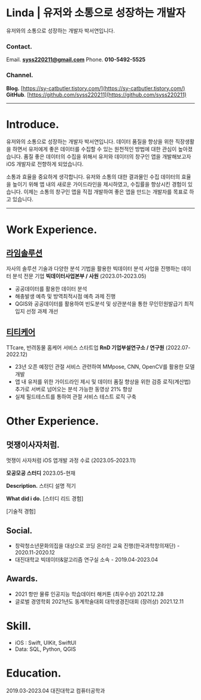# Linda | 유저와 소통으로 성장하는 개발자

유저와의 소통으로 성장하는 개발자 박서연입니다.

### Contact.
Email. **syss220211@gmail.com**
Phone. **010-5492-5525**

### Channel.
**Blog.** [https://sy-catbutler.tistory.com/](https://sy-catbutler.tistory.com/)
**GitHub**. [https://github.com/syss220211](https://github.com/syss220211)

---

# Introduce.

유저와의 소통으로 성장하는 개발자 박서연입니다. 데이터 품질을 향상을 위한 직장생활을 하면서 유저에게 좋은 데이터를 수집할 수 있는 원천적인 방법에 대한 관심이 높아졌습니다. 품질 좋은 데이터의 수집을 위해서 유저와 데이터의 창구인 앱을 개발해보고자 iOS 개발자로 전향하게 되었습니다.

소통과 효율을 중요하게 생각합니다. 유저와 소통의 대한 결과물인 수집 데이터의 효율을 높이기 위해 앱 내의 새로운 가이드라인을 제시하였고, 수집률을 향상시킨 경험이 있습니다. 이제는 소통의 창구인 앱을 직접 개발하여 좋은 앱을 만드는 개발자를 목표로 하고 있습니다.

---

# Work Experience.

## [라임솔루션](http://www.limesolution.co.kr/)

자사의 솔루션 기술과 다양한 분석 기법을 활용한 빅데이터 분석 사업을 진행하는 데이터 분석 전문 기업
**빅데이터사업본부 / 사원** (2023.01-2023.05)

- 공공데이터를 활용한 데이터 분석
- 해충발생 예측 및 방역최적시점 예측 과제 진행
- QGIS와 공공데이터를 활용하여 빈도분석 및 상관분석을 통한 무인민원발급기 최적입지 선정 과제 개선
  
  
  
## [티티케어](https://www.ttcareforpet.com/ko-kr)
  
TTcare, 반려동물 홈케어 서비스 스타트업
**RnD 기업부설연구소 / 연구원** (2022.07-2022.12)
  
- 23년 오픈 예정인 관절 서비스 관련하여 MMpose, CNN, OpenCV를 활용한 모델 개발
- 앱 내 유저를 위한 가이드라인 제시 및 데이터 품질 향상을 위한 검증 로직(계산법) 추가로 서버로 넘어오는 분석 가능한 동영상 21% 향상
- 실제 필드테스트를 통하여 관절 서비스 테스트 로직 구축
  
  
# Other Experience.
  
## 멋쟁이사자처럼.
  
멋쟁이 사자처럼 iOS 앱개발 과정 수료 (2023.05-2023.11)
  
**모공모공 스터디**
2023.05-현재

**Description.**
스터디 설명 적기

**What did i do.**
[스터디 리드 경험]

[기술적 경험]
  
  
  
## Social.
  
- 창락청소년문화의집을 대상으로 코딩 온라인 교육 진행(한국과학창의재단) - 2020.11-2020.12
- 대진대학교 빅데이터&알고리즘 연구실 소속 - 2019.04-2023.04
  
  
  
## Awards.
  
- 2021 항만 물류 인공지능 학습데이터 해커톤 (최우수상) 2021.12.28
- 글로벌 경영학회 2021년도 동계학술대회 대학생경진대회 (장려상) 2021.12.11
  
  
  
# Skill.
  
- iOS : Swift, UIKit, SwiftUI
- Data: SQL, Python, QGIS
  
  
  
# Education.
  
2019.03-2023.04 대진대학교 컴퓨터공학과

